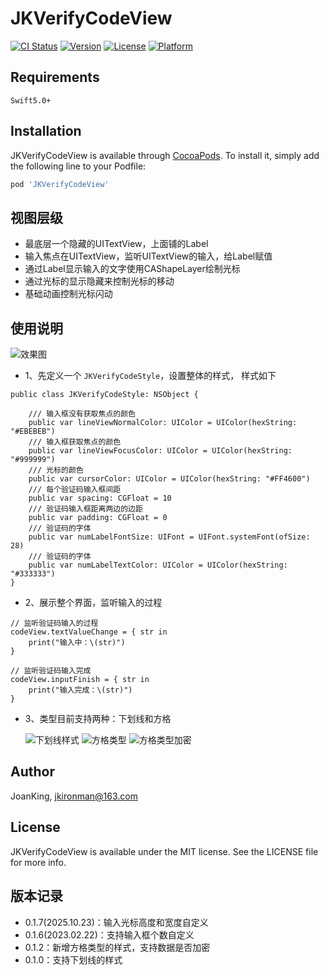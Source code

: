 
# JKVerifyCodeView

[![CI Status](https://img.shields.io/travis/JoanKing/JKVerifyCodeView.svg?style=flat)](https://travis-ci.org/JoanKing/JKVerifyCodeView)
[![Version](https://img.shields.io/cocoapods/v/JKVerifyCodeView.svg?style=flat)](https://cocoapods.org/pods/JKVerifyCodeView)
[![License](https://img.shields.io/cocoapods/l/JKVerifyCodeView.svg?style=flat)](https://cocoapods.org/pods/JKVerifyCodeView)
[![Platform](https://img.shields.io/cocoapods/p/JKVerifyCodeView.svg?style=flat)](https://cocoapods.org/pods/JKVerifyCodeView)

## Requirements

    Swift5.0+

## Installation

JKVerifyCodeView is available through [CocoaPods](https://cocoapods.org). To install
it, simply add the following line to your Podfile:

```ruby
pod 'JKVerifyCodeView'
```

## 视图层级
  - 最底层一个隐藏的UITextView，上面铺的Label
  - 输入焦点在UITextView，监听UITextView的输入，给Label赋值
  - 通过Label显示输入的文字使用CAShapeLayer绘制光标
  - 通过光标的显示隐藏来控制光标的移动
  - 基础动画控制光标闪动
 
## 使用说明
![效果图](https://user-images.githubusercontent.com/19670000/120996449-e718bc80-c7b8-11eb-9e68-cb4657fa2567.gif)

   - 1、先定义一个 `JKVerifyCodeStyle`，设置整体的样式， 样式如下

    public class JKVerifyCodeStyle: NSObject {
    
        /// 输入框没有获取焦点的颜色
        public var lineViewNormalColor: UIColor = UIColor(hexString: "#EBEBEB")
        /// 输入框获取焦点的颜色
        public var lineViewFocusColor: UIColor = UIColor(hexString: "#999999")
        /// 光标的颜色
        public var cursorColor: UIColor = UIColor(hexString: "#FF4600")
        /// 每个验证码输入框间距
        public var spacing: CGFloat = 10
        /// 验证码输入框距离两边的边距
        public var padding: CGFloat = 0
        /// 验证码的字体
        public var numLabelFontSize: UIFont = UIFont.systemFont(ofSize: 28)
        /// 验证码的字体
        public var numLabelTextColor: UIColor = UIColor(hexString: "#333333")
    }
    
   - 2、展示整个界面，监听输入的过程

    // 监听验证码输入的过程
    codeView.textValueChange = { str in
        print("输入中：\(str)")
    }
        
    // 监听验证码输入完成
    codeView.inputFinish = { str in
        print("输入完成：\(str)")
    }
   - 3、类型目前支持两种：下划线和方格
   
     ![下划线样式](https://user-images.githubusercontent.com/19670000/142150056-6271001d-a5e4-426a-8f5f-008d98bb9252.jpg)
     ![方格类型](https://user-images.githubusercontent.com/19670000/142150114-72b934f5-5627-4337-b1f5-628d59bb75ef.jpg)
     ![方格类型加密](https://user-images.githubusercontent.com/19670000/142155444-8fe70ab5-a429-48da-bcc7-8470b9176ba7.jpg)

## Author


JoanKing, jkironman@163.com

## License

JKVerifyCodeView is available under the MIT license. See the LICENSE file for more info.

## 版本记录
  - 0.1.7(2025.10.23)：输入光标高度和宽度自定义
  - 0.1.6(2023.02.22)：支持输入框个数自定义
  - 0.1.2：新增方格类型的样式，支持数据是否加密
  - 0.1.0：支持下划线的样式
